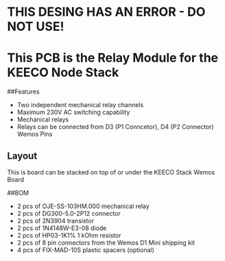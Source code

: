 # THIS DESING HAS AN ERROR - DO NOT USE!
# This PCB is the Relay Module for the KEECO Node Stack
##Features
- Two independent mechanical relay channels
- Maximum 230V AC switching capability
- Mechanical relays
- Relays can be connected from D3 (P1 Conncetor), D4 (P2 Connector) Wemos Pins

## Layout
This is board can be stacked on top of or under the KEECO Stack Wemos Board

##BOM
 - 2 pcs of OJE-SS-103HM.000 mechanical relay
 - 2 pcs of DG300-5.0-2P12 connector
 - 2 pcs of 2N3904 transistor
 - 2 pcs of 1N4148W-E3-08 diode
 - 2 pcs of HP03-1K1% 1 kOhm resistor
 - 2 pcs of 8 pin connectors from the Wemos D1 Mini shipping kit 
 - 4 pcs of FIX-MAD-10S plastic spacers (optional)

 
